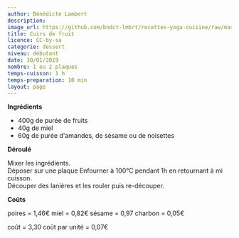 ```yaml
---
author: Bénédicte Lambert
description: 
image_url: https://github.com/bndct-lmbrt/recettes-yoga-cuisine/raw/master/medias/cuir-fruit.jpg
title: Cuirs de fruit
licence: CC-by-sa
categorie: dessert
niveau: débutant
date: 30/01/2019
nombre: 1 ou 2 plaques
temps-cuisson: 1 h
temps-preparation: 10 min
layout: page
---
```



**Ingrédients**  
 

* 400g de purée de fruits
* 40g de miel
* 60g de purée d'amandes, de sésame ou de noisettes




**Déroulé**  

Mixer les ingrédients.  
Déposer sur une plaque 
Enfourner à 100°C pendant 1h en retournant à mi cuisson.    
Découper des lanières et les rouler puis re-découper.

 
**Coûts** 

poires = 1,46€
miel = 0,82€
sésame = 0,97
charbon = 0,05€

coût = 3,30
coût par unité = 0,07€
